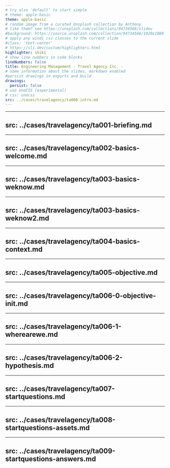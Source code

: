 ```yaml
---
# try also 'default' to start simple
# theme: apple-basic
theme: apple-basic
# random image from a curated Unsplash collection by Anthony
# like them? see https://unsplash.com/collections/94734566/slidev
#background: https://source.unsplash.com/collection/94734566/1920x1080
# apply any windi css classes to the current slide
#class: 'text-center'
# https://sli.dev/custom/highlighters.html
highlighter: shiki
# show line numbers in code blocks
lineNumbers: false
title: Engineering Management - Travel Agency Inc. -
# some information about the slides, markdown enabled
#persist drawings in exports and build
drawings:
  persist: false
# use UnoCSS (experimental)
# css: unocss
src: ../cases/travelagency/ta000-intro.md
---
```

---
src: ../cases/travelagency/ta001-briefing.md
---
---
src: ../cases/travelagency/ta002-basics-welcome.md
---
---
src: ../cases/travelagency/ta003-basics-weknow.md
---
---
src: ../cases/travelagency/ta003-basics-weknow2.md
---
---
src: ../cases/travelagency/ta004-basics-context.md
---
---
src: ../cases/travelagency/ta005-objective.md
---
---
src: ../cases/travelagency/ta006-0-objective-init.md
---
---
src: ../cases/travelagency/ta006-1-wherearewe.md
---
---
src: ../cases/travelagency/ta006-2-hypothesis.md
---
---
src: ../cases/travelagency/ta007-startquestions.md
---
---
src: ../cases/travelagency/ta008-startquestions-assets.md
---
---
src: ../cases/travelagency/ta009-startquestions-answers.md
---



